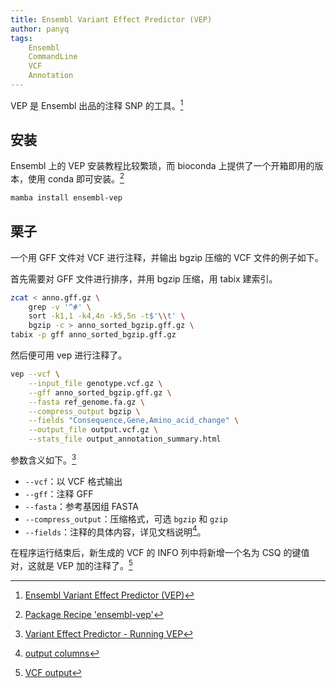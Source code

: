 ```yaml
---
title: Ensembl Variant Effect Predictor (VEP)
author: panyq
tags:
    Ensembl
    CommandLine
    VCF
    Annotation
---
```


VEP 是 Ensembl 出品的注释 SNP 的工具。[^1]

## 安装

Ensembl 上的 VEP 安装教程比较繁琐，而 bioconda 上提供了一个开箱即用的版本，使用 conda 即可安装。[^2]

```bash
mamba install ensembl-vep
```

## 栗子
一个用 GFF 文件对 VCF 进行注释，并输出 bgzip 压缩的 VCF 文件的例子如下。

首先需要对 GFF 文件进行排序，并用 bgzip 压缩，用 tabix 建索引。

```bash
zcat < anno.gff.gz \
    grep -v '^#' \
    sort -k1,1 -k4,4n -k5,5n -t$'\\t' \
    bgzip -c > anno_sorted_bgzip.gff.gz \
tabix -p gff anno_sorted_bgzip.gff.gz
```

然后便可用 vep 进行注释了。

```bash
vep --vcf \
    --input_file genotype.vcf.gz \
    --gff anno_sorted_bgzip.gff.gz \
    --fasta ref_genome.fa.gz \
    --compress_output bgzip \
    --fields "Consequence,Gene,Amino_acid_change" \
    --output_file output.vcf.gz \
    --stats_file output_annotation_summary.html
```

参数含义如下。[^3]
- `--vcf`：以 VCF 格式输出
- `--gff`：注释 GFF
- `--fasta`：参考基因组 FASTA
- `--compress_output`：压缩格式，可选 `bgzip` 和 `gzip`
- `--fields`：注释的具体内容，详见文档说明[^4]。

在程序运行结束后，新生成的 VCF 的 INFO 列中将新增一个名为 CSQ 的键值对，这就是 VEP 加的注释了。[^5]


[^1]: [Ensembl Variant Effect Predictor (VEP)](https://asia.ensembl.org/info/docs/tools/vep/index.html)
[^2]: [Package Recipe 'ensembl-vep'](https://bioconda.github.io/recipes/ensembl-vep/README.html)
[^3]: [Variant Effect Predictor - Running VEP](https://asia.ensembl.org/info/docs/tools/vep/script/vep_options.html)
[^4]: [output columns](https://asia.ensembl.org/info/docs/tools/vep/vep_formats.html#output)
[^5]: [VCF output](https://asia.ensembl.org/info/docs/tools/vep/vep_formats.html#vcfout)